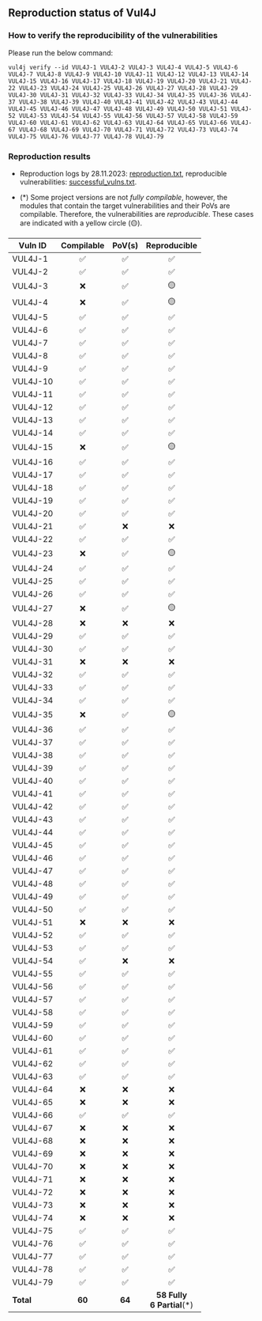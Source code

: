 ## Reproduction status of Vul4J

### How to verify the reproducibility of the vulnerabilities
Please run the below command:
```
vul4j verify --id VUL4J-1 VUL4J-2 VUL4J-3 VUL4J-4 VUL4J-5 VUL4J-6 VUL4J-7 VUL4J-8 VUL4J-9 VUL4J-10 VUL4J-11 VUL4J-12 VUL4J-13 VUL4J-14 VUL4J-15 VUL4J-16 VUL4J-17 VUL4J-18 VUL4J-19 VUL4J-20 VUL4J-21 VUL4J-22 VUL4J-23 VUL4J-24 VUL4J-25 VUL4J-26 VUL4J-27 VUL4J-28 VUL4J-29 VUL4J-30 VUL4J-31 VUL4J-32 VUL4J-33 VUL4J-34 VUL4J-35 VUL4J-36 VUL4J-37 VUL4J-38 VUL4J-39 VUL4J-40 VUL4J-41 VUL4J-42 VUL4J-43 VUL4J-44 VUL4J-45 VUL4J-46 VUL4J-47 VUL4J-48 VUL4J-49 VUL4J-50 VUL4J-51 VUL4J-52 VUL4J-53 VUL4J-54 VUL4J-55 VUL4J-56 VUL4J-57 VUL4J-58 VUL4J-59 VUL4J-60 VUL4J-61 VUL4J-62 VUL4J-63 VUL4J-64 VUL4J-65 VUL4J-66 VUL4J-67 VUL4J-68 VUL4J-69 VUL4J-70 VUL4J-71 VUL4J-72 VUL4J-73 VUL4J-74 VUL4J-75 VUL4J-76 VUL4J-77 VUL4J-78 VUL4J-79
```

### Reproduction results
* Reproduction logs by 28.11.2023: [reproduction.txt](reproduction/reproduction.txt), reproducible vulnerabilities: [successful_vulns.txt](reproduction/successful_vulns.txt).

* (\*) Some project versions are not *fully compilable*, however, the modules that contain the target vulnerabilities and their PoVs are compilable. Therefore, the vulnerabilities are *reproducible*. These cases are indicated with a yellow circle (🟡).

| Vuln ID   | Compilable | PoV(s) | Reproducible |
|-----------|:------:|:------:|:-------:|
| VUL4J-1	|	✅	|	✅	| 	✅	|
| VUL4J-2	|	✅	|	✅	| 	✅	|
| VUL4J-3	|	❌	|	✅	| 	🟡	|
| VUL4J-4	|	❌	|	✅	| 	🟡	|
| VUL4J-5	|	✅	|	✅	| 	✅	|
| VUL4J-6	|	✅	|	✅	| 	✅	|
| VUL4J-7	|	✅	|	✅	| 	✅	|
| VUL4J-8	|	✅	|	✅	| 	✅	|
| VUL4J-9	|	✅	|	✅	| 	✅	|
| VUL4J-10	|	✅	|	✅	| 	✅	|
| VUL4J-11	|	✅	|	✅	| 	✅	|
| VUL4J-12	|	✅	|	✅	| 	✅	|
| VUL4J-13	|	✅	|	✅	| 	✅	|
| VUL4J-14	|	✅	|	✅	| 	✅	|
| VUL4J-15	|	❌	|	✅	| 	🟡	|
| VUL4J-16	|	✅	|	✅	| 	✅	|
| VUL4J-17	|	✅	|	✅	| 	✅	|
| VUL4J-18	|	✅	|	✅	| 	✅	|
| VUL4J-19	|	✅	|	✅	| 	✅	|
| VUL4J-20	|	✅	|	✅	| 	✅	|
| VUL4J-21	|	✅	|	❌	| 	❌	|
| VUL4J-22	|	✅	|	✅	| 	✅	|
| VUL4J-23	|	❌	|	✅	| 	🟡	|
| VUL4J-24	|	✅	|	✅	| 	✅	|
| VUL4J-25	|	✅	|	✅	| 	✅	|
| VUL4J-26	|	✅	|	✅	| 	✅	|
| VUL4J-27	|	❌	|	✅	| 	🟡	|
| VUL4J-28	|	❌	|	❌	| 	❌	|
| VUL4J-29	|	✅	|	✅	| 	✅	|
| VUL4J-30	|	✅	|	✅	| 	✅	|
| VUL4J-31	|	❌	|	❌	| 	❌	|
| VUL4J-32	|	✅	|	✅	| 	✅	|
| VUL4J-33	|	✅	|	✅	| 	✅	|
| VUL4J-34	|	✅	|	✅	| 	✅	|
| VUL4J-35	|	❌	|	✅	| 	🟡	|
| VUL4J-36	|	✅	|	✅	| 	✅	|
| VUL4J-37	|	✅	|	✅	| 	✅	|
| VUL4J-38	|	✅	|	✅	| 	✅	|
| VUL4J-39	|	✅	|	✅	| 	✅	|
| VUL4J-40	|	✅	|	✅	| 	✅	|
| VUL4J-41	|	✅	|	✅	| 	✅	|
| VUL4J-42	|	✅	|	✅	| 	✅	|
| VUL4J-43	|	✅	|	✅	| 	✅	|
| VUL4J-44	|	✅	|	✅	| 	✅	|
| VUL4J-45	|	✅	|	✅	| 	✅	|
| VUL4J-46	|	✅	|	✅	| 	✅	|
| VUL4J-47	|	✅	|	✅	| 	✅	|
| VUL4J-48	|	✅	|	✅	| 	✅	|
| VUL4J-49	|	✅	|	✅	| 	✅	|
| VUL4J-50	|	✅	|	✅	| 	✅	|
| VUL4J-51	|	❌	|	❌	| 	❌	|
| VUL4J-52	|	✅	|	✅	| 	✅	|
| VUL4J-53	|	✅	|	✅	| 	✅	|
| VUL4J-54	|	✅	|	❌	| 	❌	|
| VUL4J-55	|	✅	|	✅	| 	✅	|
| VUL4J-56	|	✅	|	✅	| 	✅	|
| VUL4J-57	|	✅	|	✅	| 	✅	|
| VUL4J-58	|	✅	|	✅	| 	✅	|
| VUL4J-59	|	✅	|	✅	| 	✅	|
| VUL4J-60	|	✅	|	✅	| 	✅	|
| VUL4J-61	|	✅	|	✅	| 	✅	|
| VUL4J-62	|	✅	|	✅	| 	✅	|
| VUL4J-63	|	✅	|	✅	| 	✅	|
| VUL4J-64	|	❌	|	❌	| 	❌	|
| VUL4J-65	|	❌	|	❌	| 	❌	|
| VUL4J-66	|	✅	|	✅	| 	✅	|
| VUL4J-67	|	❌	|	❌	| 	❌	|
| VUL4J-68	|	❌	|	❌	| 	❌	|
| VUL4J-69	|	❌	|	❌	| 	❌	|
| VUL4J-70	|	❌	|	❌	| 	❌	|
| VUL4J-71	|	❌	|	❌	| 	❌	|
| VUL4J-72	|	❌	|	❌	| 	❌	|
| VUL4J-73	|	❌	|	❌	| 	❌	|
| VUL4J-74	|	❌	|	❌	| 	❌	|
| VUL4J-75	|	✅	|	✅	| 	✅	|
| VUL4J-76	|	✅	|	✅	| 	✅	|
| VUL4J-77	|	✅	|	✅	| 	✅	|
| VUL4J-78	|	✅	|	✅	| 	✅	|
| VUL4J-79	|	✅	|	✅	| 	✅	|
| **Total** |**60**  | **64** | **58 Fully**<br/> **6 Partial**(*)  | 